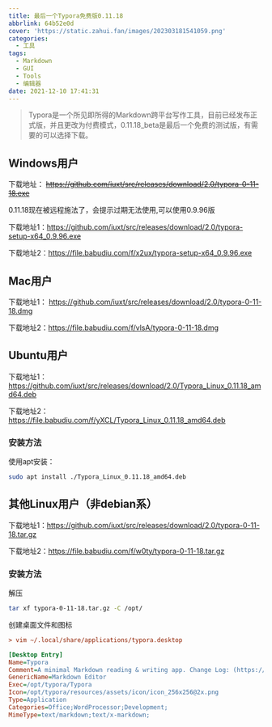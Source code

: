 ```yaml
---
title: 最后一个Typora免费版0.11.18
abbrlink: 64b52e0d
cover: 'https://static.zahui.fan/images/202303181541059.png'
categories:
  - 工具
tags:
  - Markdown
  - GUI
  - Tools
  - 编辑器
date: 2021-12-10 17:41:31
---
```


> Typora是一个所见即所得的Markdown跨平台写作工具，目前已经发布正式版，并且更改为付费模式，0.11.18_beta是最后一个免费的测试版，有需要的可以选择下载。

## Windows用户

下载地址： ~~<https://github.com/iuxt/src/releases/download/2.0/typora-0-11-18.exe>~~

0.11.18现在被远程施法了，会提示过期无法使用,可以使用0.9.96版

下载地址1：<https://github.com/iuxt/src/releases/download/2.0/typora-setup-x64_0.9.96.exe>

下载地址2：<https://file.babudiu.com/f/x2ux/typora-setup-x64_0.9.96.exe>

## Mac用户

下载地址1： <https://github.com/iuxt/src/releases/download/2.0/typora-0-11-18.dmg>

下载地址2：<https://file.babudiu.com/f/vlsA/typora-0-11-18.dmg>

## Ubuntu用户

下载地址1：<https://github.com/iuxt/src/releases/download/2.0/Typora_Linux_0.11.18_amd64.deb>

下载地址2：<https://file.babudiu.com/f/yXCL/Typora_Linux_0.11.18_amd64.deb>

### 安装方法

使用apt安装：

```bash
sudo apt install ./Typora_Linux_0.11.18_amd64.deb
```

## 其他Linux用户（非debian系）

下载地址1：<https://github.com/iuxt/src/releases/download/2.0/typora-0-11-18.tar.gz>

下载地址2：<https://file.babudiu.com/f/w0ty/typora-0-11-18.tar.gz>

### 安装方法

解压
```bash
tar xf typora-0-11-18.tar.gz -C /opt/
```

创建桌面文件和图标

```ini
> vim ~/.local/share/applications/typora.desktop

[Desktop Entry]
Name=Typora
Comment=A minimal Markdown reading & writing app. Change Log: (https://typora.io/windows/dev_release.html)
GenericName=Markdown Editor
Exec=/opt/typora/Typora
Icon=/opt/typora/resources/assets/icon/icon_256x256@2x.png
Type=Application
Categories=Office;WordProcessor;Development;
MimeType=text/markdown;text/x-markdown;
```
